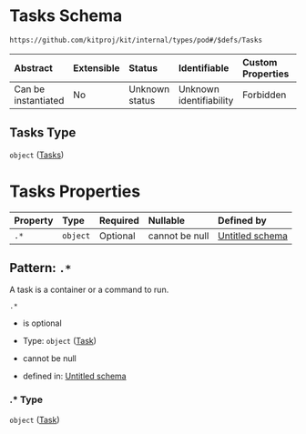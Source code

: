 # Tasks Schema

```txt
https://github.com/kitproj/kit/internal/types/pod#/$defs/Tasks
```



| Abstract            | Extensible | Status         | Identifiable            | Custom Properties | Additional Properties | Access Restrictions | Defined In                                                            |
| :------------------ | :--------- | :------------- | :---------------------- | :---------------- | :-------------------- | :------------------ | :-------------------------------------------------------------------- |
| Can be instantiated | No         | Unknown status | Unknown identifiability | Forbidden         | Allowed               | none                | [pod.schema.json\*](../../out/pod.schema.json "open original schema") |

## Tasks Type

`object` ([Tasks](pod-defs-tasks.md))

# Tasks Properties

| Property | Type     | Required | Nullable       | Defined by                                                                                                                |
| :------- | :------- | :------- | :------------- | :------------------------------------------------------------------------------------------------------------------------ |
| `.*`     | `object` | Optional | cannot be null | [Untitled schema](pod-defs-task.md "https://github.com/kitproj/kit/internal/types/pod#/$defs/Tasks/patternProperties/.*") |

## Pattern: `.*`

A task is a container or a command to run.

`.*`

*   is optional

*   Type: `object` ([Task](pod-defs-task.md))

*   cannot be null

*   defined in: [Untitled schema](pod-defs-task.md "https://github.com/kitproj/kit/internal/types/pod#/$defs/Tasks/patternProperties/.*")

### .\* Type

`object` ([Task](pod-defs-task.md))
